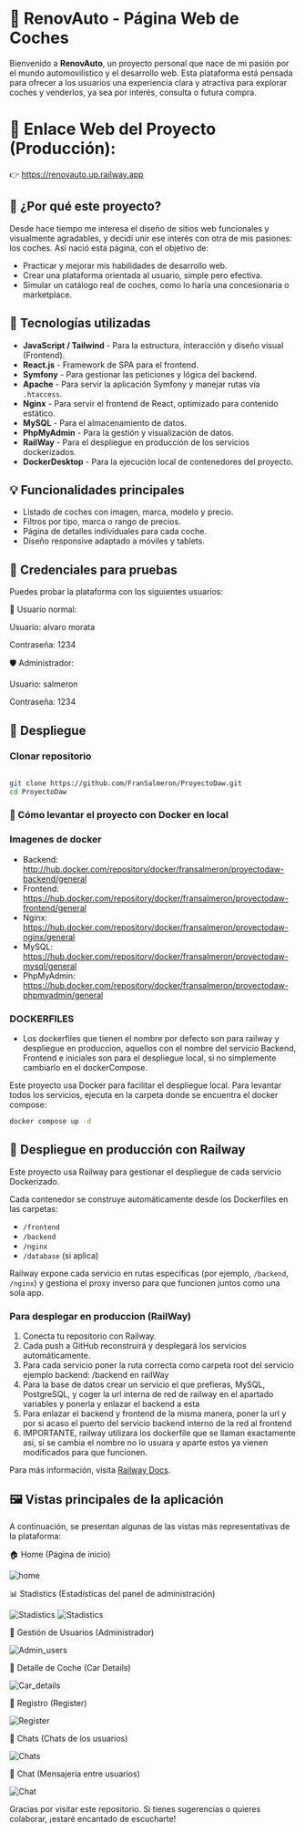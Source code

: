 # 🚗 RenovAuto - Página Web de Coches

Bienvenido a **RenovAuto**, un proyecto personal que nace de mi pasión por el mundo automovilístico y el desarrollo web. Esta plataforma está pensada para ofrecer a los usuarios una experiencia clara y atractiva para explorar coches y venderlos, ya sea por interés, consulta o futura compra.

# 🔗 Enlace Web del Proyecto (Producción):
👉 https://renovauto.up.railway.app

## 🎯 ¿Por qué este proyecto?

Desde hace tiempo me interesa el diseño de sitios web funcionales y visualmente agradables, y decidí unir ese interés con otra de mis pasiones: los coches. Así nació esta página, con el objetivo de:

- Practicar y mejorar mis habilidades de desarrollo web.
- Crear una plataforma orientada al usuario, simple pero efectiva.
- Simular un catálogo real de coches, como lo haría una concesionaria o marketplace.

## 🧰 Tecnologías utilizadas

- **JavaScript / Tailwind** - Para la estructura, interacción y diseño visual (Frontend).
- **React.js** - Framework de SPA para el frontend.
- **Symfony** - Para gestionar las peticiones y lógica del backend.
- **Apache** - Para servir la aplicación Symfony y manejar rutas vía `.htaccess`.
- **Nginx** - Para servir el frontend de React, optimizado para contenido estático.
- **MySQL** - Para el almacenamiento de datos.
- **PhpMyAdmin** - Para la gestión y visualización de datos.
- **RailWay** - Para el despliegue en producción de los servicios dockerizados.
- **DockerDesktop** - Para la ejecución local de contenedores del proyecto.

## 💡 Funcionalidades principales

- Listado de coches con imagen, marca, modelo y precio.
- Filtros por tipo, marca o rango de precios.
- Página de detalles individuales para cada coche.
- Diseño responsive adaptado a móviles y tablets.
  
## 🔐 Credenciales para pruebas
Puedes probar la plataforma con los siguientes usuarios:

👤 Usuario normal:

Usuario: alvaro morata

Contraseña: 1234

🛡️ Administrador:

Usuario: salmeron

Contraseña: 1234

## 🚀 Despliegue

### Clonar repositorio

```bash

git clone https://github.com/FranSalmeron/ProyectoDaw.git
cd ProyectoDaw

```

### 🚀 Cómo levantar el proyecto con Docker en local

### Imagenes de docker

- Backend: http://hub.docker.com/repository/docker/fransalmeron/proyectodaw-backend/general
- Frontend: https://hub.docker.com/repository/docker/fransalmeron/proyectodaw-frontend/general
- Nginx: https://hub.docker.com/repository/docker/fransalmeron/proyectodaw-nginx/general
- MySQL: https://hub.docker.com/repository/docker/fransalmeron/proyectodaw-mysql/general
- PhpMyAdmin: https://hub.docker.com/repository/docker/fransalmeron/proyectodaw-phpmyadmin/general

### DOCKERFILES

- Los dockerfiles que tienen el nombre por defecto son para railway y despliegue en produccion, aquellos con el nombre del servicio Backend, Frontend e iniciales son para el despliegue local, si no simplemente cambiarlo en el dockerCompose.

Este proyecto usa Docker para facilitar el despliegue local. Para levantar todos los servicios, ejecuta en la carpeta donde se encuentra el docker compose:

```bash
docker compose up -d
```
## 🚀 Despliegue en producción con Railway

Este proyecto usa Railway para gestionar el despliegue de cada servicio Dockerizado.

Cada contenedor se construye automáticamente desde los Dockerfiles en las carpetas:

- `/frontend`
- `/backend`
- `/nginx`
- `/database` (si aplica)

Railway expone cada servicio en rutas específicas (por ejemplo, `/backend`, `/nginx`) y gestiona el proxy inverso para que funcionen juntos como una sola app.

### Para desplegar en produccion (RailWay)

1. Conecta tu repositorio con Railway.
2. Cada push a GitHub reconstruirá y desplegará los servicios automáticamente.
3. Para cada servicio poner la ruta correcta como carpeta root del servicio ejemplo backend: /backend en railWay
4. Para la base de datos crear un servicio el que prefieras, MySQL, PostgreSQL, y coger la url interna de red de railway en el apartado variables y ponerla y enlazar el backend a esta
5. Para enlazar el backend y frontend de la misma manera, poner la url y por si acaso el puerto del servicio backend interno de la red al frontend
6. IMPORTANTE, railway utilizara los dockerfile que se llaman exactamente asi, si se cambia el nombre no lo usuara y aparte estos ya vienen modificados para que funcionen.

Para más información, visita [Railway Docs](https://docs.railway.app/).

## 🖼️ Vistas principales de la aplicación
A continuación, se presentan algunas de las vistas más representativas de la plataforma:

🏠 Home (Página de inicio)

![home](/ProyectoDaw/docs%20(documentacion)/docsImages/home.png)

📊 Stadistics (Estadísticas del panel de administración)

![Stadistics](/ProyectoDaw/docs%20(documentacion)/docsImages/stadistics1.png)
![Stadistics](/ProyectoDaw/docs%20(documentacion)/docsImages/stadistics2.png)

👥 Gestión de Usuarios (Administrador)

![Admin_users](/ProyectoDaw/docs%20(documentacion)/docsImages/admin_users.png)

🚗 Detalle de Coche (Car Details)

![Car_details](/ProyectoDaw/docs%20(documentacion)/docsImages/car_details.png)

📝 Registro (Register)

![Register](/ProyectoDaw/docs%20(documentacion)/docsImages/Register.png)

💬 Chats (Chats de los usuarios)

![Chats](/ProyectoDaw/docs%20(documentacion)/docsImages/Chats.png)

💬 Chat (Mensajería entre usuarios)

![Chat](/ProyectoDaw/docs%20(documentacion)/docsImages/Chat.png)

Gracias por visitar este repositorio. Si tienes sugerencias o quieres colaborar, ¡estaré encantado de escucharte!

